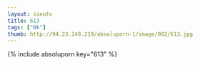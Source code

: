 ```yaml
--- 
layout: sieutv
title: 613
tags: ["0k"]
thumb: http://94.23.248.219/absoluporn-1/image/002/613.jpg
---
```

{% include absoluporn key="613" %} 
